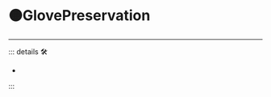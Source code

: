 # 🟠<motor>GlovePreservation</motor>

---

<!-- =================================================== -->
<!-- =================================================== -->
<!-- =================================================== -->
<!-- =================================================== -->
<!-- =================================================== -->
::: details 🛠

-

:::
